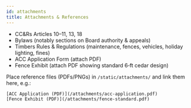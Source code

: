 ```yaml
---
id: attachments
title: Attachments & References
---
```


- CC&Rs Articles 10–11, 13, 18  
- Bylaws (notably sections on Board authority & appeals)  
- Timbers Rules & Regulations (maintenance, fences, vehicles, holiday lighting, fines)  
- ACC Application Form (attach PDF)  
- Fence Exhibit (attach PDF showing standard 6‑ft cedar design)

Place reference files (PDFs/PNGs) in `/static/attachments/` and link them here, e.g.:

```
[ACC Application (PDF)](/attachments/acc-application.pdf)
[Fence Exhibit (PDF)](/attachments/fence-standard.pdf)
```
